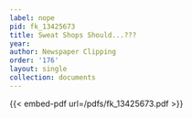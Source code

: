 ```yaml
---
label: nope
pid: fk_13425673
title: Sweat Shops Should...???
year:
author: Newspaper Clipping
order: '176'
layout: single
collection: documents
---
```



{{< embed-pdf url=/pdfs/fk_13425673.pdf >}}
